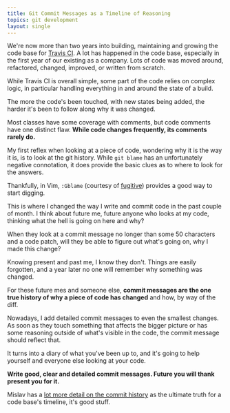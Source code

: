 ```yaml
---
title: Git Commit Messages as a Timeline of Reasoning
topics: git development
layout: single
---
```

We're now more than two years into building, maintaining and growing the code
base for [Travis CI](https://travis-ci.org). A lot has happened in the code
base, especially in the first year of our existing as a company. Lots of code
was moved around, refactored, changed, improved, or written from scratch.

While Travis CI is overall simple, some part of the code relies on complex
logic, in particular handling everything in and around the state of a build.

The more the code's been touched, with new states being added, the harder it's
been to follow along why it was changed.

Most classes have some coverage with comments, but code comments have one
distinct flaw. **While code changes frequently, its comments rarely do.**

My first reflex when looking at a piece of code, wondering why it is the way it
is, is to look at the git history. While `git blame` has an unfortunately
negative connotation, it does provide the basic clues as to where to look for
the answers.

Thankfully, in Vim, `:Gblame` (courtesy of [fugitive](https://github.com/tpope/vim-fugitive)) 
provides a good way to start digging.

This is where I changed the way I write and commit code in the past couple of
month. I think about future me, future anyone who looks at my code, thinking
what the hell is going on here and why?

When they look at a commit message no longer than some 50 characters and a code
patch, will they be able to figure out what's going on, why I made this change?

Knowing present and past me, I know they don't. Things are easily forgotten, and
a year later no one will remember why something was changed.

For these future mes and someone else, **commit messages are the one true
history of why a piece of code has changed** and how, by way of the diff.

Nowadays, I add detailed commit messages to even the smallest changes. As soon
as they touch something that affects the bigger picture or has some reasoning
outside of what's visible in the code, the commit message should reflect that.

It turns into a diary of what you've been up to, and it's going to help yourself
and everyone else looking at your code.

**Write good, clear and detailed commit messages. Future you will thank present
you for it.**

Mislav has a [lot more detail on the commit
history](http://mislav.uniqpath.com/2014/02/hidden-documentation/) as the
ultimate truth for a code base's timeline, it's good stuff.
